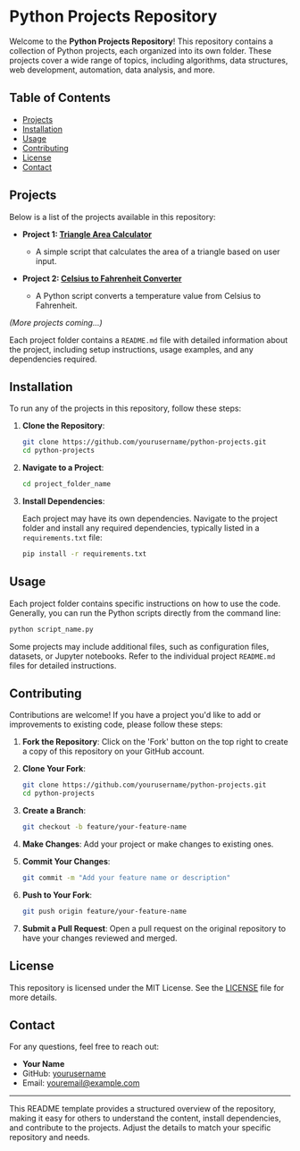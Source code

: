 # Python Projects Repository

Welcome to the **Python Projects Repository**! This repository contains a collection of Python projects, each organized into its own folder. These projects cover a wide range of topics, including algorithms, data structures, web development, automation, data analysis, and more.

## Table of Contents

- [Projects](#projects)
- [Installation](#installation)
- [Usage](#usage)
- [Contributing](#contributing)
- [License](#license)
- [Contact](#contact)

## Projects

Below is a list of the projects available in this repository:

- **Project 1: [Triangle Area Calculator](./triangle_area_calculator)**
  - A simple script that calculates the area of a triangle based on user input.

- **Project 2: [Celsius to Fahrenheit Converter](./tempConverter)**
  - A Python script converts a temperature value from Celsius to Fahrenheit.

*(More projects coming...)*

Each project folder contains a `README.md` file with detailed information about the project, including setup instructions, usage examples, and any dependencies required.

## Installation

To run any of the projects in this repository, follow these steps:

1. **Clone the Repository**: 
   
   ```bash
   git clone https://github.com/yourusername/python-projects.git
   cd python-projects
   ```

2. **Navigate to a Project**: 
   
   ```bash
   cd project_folder_name
   ```

3. **Install Dependencies**: 
   
   Each project may have its own dependencies. Navigate to the project folder and install any required dependencies, typically listed in a `requirements.txt` file:

   ```bash
   pip install -r requirements.txt
   ```

## Usage

Each project folder contains specific instructions on how to use the code. Generally, you can run the Python scripts directly from the command line:

```bash
python script_name.py
```

Some projects may include additional files, such as configuration files, datasets, or Jupyter notebooks. Refer to the individual project `README.md` files for detailed instructions.

## Contributing

Contributions are welcome! If you have a project you'd like to add or improvements to existing code, please follow these steps:

1. **Fork the Repository**: Click on the 'Fork' button on the top right to create a copy of this repository on your GitHub account.
2. **Clone Your Fork**: 
   
   ```bash
   git clone https://github.com/yourusername/python-projects.git
   cd python-projects
   ```

3. **Create a Branch**: 
   
   ```bash
   git checkout -b feature/your-feature-name
   ```

4. **Make Changes**: Add your project or make changes to existing ones.
5. **Commit Your Changes**: 
   
   ```bash
   git commit -m "Add your feature name or description"
   ```

6. **Push to Your Fork**: 
   
   ```bash
   git push origin feature/your-feature-name
   ```

7. **Submit a Pull Request**: Open a pull request on the original repository to have your changes reviewed and merged.

## License

This repository is licensed under the MIT License. See the [LICENSE](./LICENSE) file for more details.

## Contact

For any questions, feel free to reach out:

- **Your Name**
- GitHub: [yourusername](https://github.com/yourusername)
- Email: [youremail@example.com](mailto:youremail@example.com)

---

This README template provides a structured overview of the repository, making it easy for others to understand the content, install dependencies, and contribute to the projects. Adjust the details to match your specific repository and needs.

